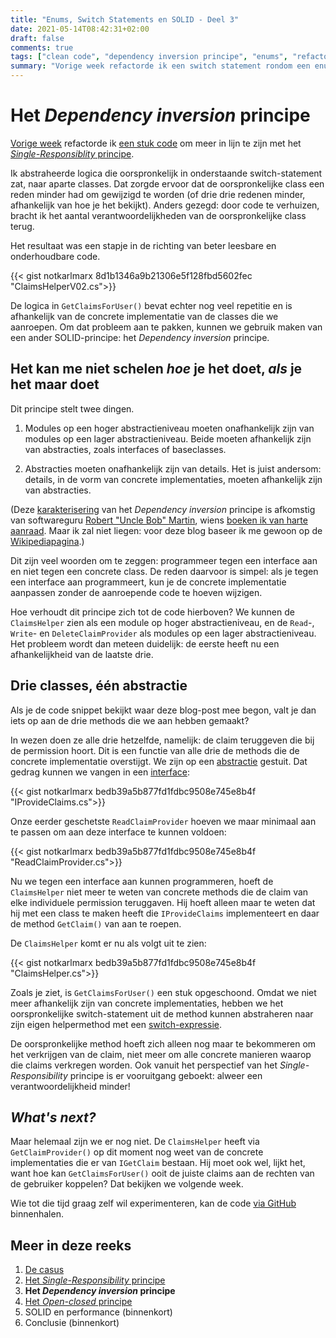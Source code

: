 ```yaml
---
title: "Enums, Switch Statements en SOLID - Deel 3"
date: 2021-05-14T08:42:31+02:00
draft: false
comments: true
tags: ["clean code", "dependency inversion principe", "enums", "refactoren", "single-responsibility principe", "SOLID", "switch statements"]
summary: "Vorige week refactorde ik een switch statement rondom een enum aan de hand van het *Single-Responsibility* principe. Deze week zetten we onze refactorslag voort aan de hand van de D in SOLID: het *Dependency inversion* principe. Tijd om de interfaces van stal te halen!"
---
```


# Het *Dependency inversion* principe


[Vorige week](/blog/21-05-07-enums-switch-statements-en-solid-2) refactorde ik [een stuk code](https://github.com/notkarlmarx/RefactorExercises/blob/master/RefactorExercises/EnumSwitch/Refactored/V01/ClaimsHelper.cs) om meer in lijn te zijn met het [*Single-Responsiblity* principe](https://en.wikipedia.org/wiki/Single-responsibility_principle). 


Ik abstraheerde logica die oorspronkelijk in onderstaande switch-statement zat, naar aparte classes. Dat zorgde ervoor dat de oorspronkelijke class een reden minder had om gewijzigd te worden (of drie drie redenen minder, afhankelijk van hoe je het bekijkt). Anders gezegd: door code te verhuizen, bracht ik het aantal verantwoordelijkheden van de oorspronkelijke class terug. 


Het resultaat was een stapje in de richting van beter leesbare en onderhoudbare code.


{{< gist notkarlmarx 8d1b1346a9b21306e5f128fbd5602fec "ClaimsHelperV02.cs">}}


De logica in `GetClaimsForUser()` bevat echter nog veel repetitie en is afhankelijk van de concrete implementatie van de classes die we aanroepen. Om dat probleem aan te pakken, kunnen we gebruik maken van een ander SOLID-principe: het *Dependency inversion* principe.


## Het kan me niet schelen *hoe* je het doet, *als* je het maar doet


Dit principe stelt twee dingen. 


1. Modules op een hoger abstractieniveau moeten onafhankelijk zijn van modules op een lager abstractieniveau. Beide moeten afhankelijk zijn van abstracties, zoals interfaces of baseclasses. 

2. Abstracties moeten onafhankelijk zijn van details. Het is juist andersom: details, in de vorm van concrete implementaties, moeten afhankelijk zijn van abstracties.


(Deze [karakterisering](https://linux.ime.usp.br/~joaomm/mac499/arquivos/referencias/oodmetrics.pdf) van het *Dependency inversion* principe is afkomstig van softwareguru [Robert "Uncle Bob" Martin](http://cleancoder.com/products), wiens [boeken ik van harte aanraad](/blog/21-05-03-de-beste-boeken-over-software-ontwikkeling-die-ik-in-2020-las). Maar ik zal niet liegen: voor deze blog baseer ik me gewoon op de [Wikipediapagina](https://en.wikipedia.org/wiki/Dependency_inversion_principle).)


Dit zijn veel woorden om te zeggen: programmeer tegen een interface aan en niet tegen een concrete class. De reden daarvoor is simpel: als je tegen een interface aan programmeert, kun je de concrete implementatie aanpassen zonder de aanroepende code te hoeven wijzigen.


Hoe verhoudt dit principe zich tot de code hierboven? We kunnen de `ClaimsHelper` zien als een module op hoger abstractieniveau, en de `Read`-, `Write`- en `DeleteClaimProvider` als modules op een lager abstractieniveau. Het probleem wordt dan meteen duidelijk: de eerste heeft nu een afhankelijkheid van de laatste drie.


## Drie classes, één abstractie


Als je de code snippet bekijkt waar deze blog-post mee begon, valt je dan iets op aan de drie methods die we aan hebben gemaakt? 


In wezen doen ze alle drie hetzelfde, namelijk: de claim teruggeven die bij de permission hoort. Dit is een functie van alle drie de methods die de concrete implementatie overstijgt. We zijn op een [abstractie](https://en.wikipedia.org/wiki/Abstraction_(computer_science)) gestuit. Dat gedrag kunnen we vangen in een [interface](https://docs.microsoft.com/en-us/dotnet/csharp/language-reference/keywords/interface):


{{< gist notkarlmarx bedb39a5b877fd1fdbc9508e745e8b4f "IProvideClaims.cs">}}


Onze eerder geschetste `ReadClaimProvider` hoeven we maar minimaal aan te passen om aan deze interface te kunnen voldoen:


{{< gist notkarlmarx bedb39a5b877fd1fdbc9508e745e8b4f "ReadClaimProvider.cs">}}


Nu we tegen een interface aan kunnen programmeren, hoeft de `ClaimsHelper` niet meer te weten van concrete methods die de claim van elke individuele permission teruggaven. Hij hoeft alleen maar te weten dat hij met een class te maken heeft die `IProvideClaims` implementeert en daar de method `GetClaim()` van aan te roepen.


De `ClaimsHelper` komt er nu als volgt uit te zien:


{{< gist notkarlmarx bedb39a5b877fd1fdbc9508e745e8b4f "ClaimsHelper.cs">}}


Zoals je ziet, is `GetClaimsForUser()` een stuk opgeschoond. Omdat we niet meer afhankelijk zijn van concrete implementaties, hebben we het oorspronkelijke switch-statement uit de method kunnen abstraheren naar zijn eigen helpermethod met een [switch-expressie](https://docs.microsoft.com/en-us/dotnet/csharp/language-reference/operators/switch-expression). 


De oorspronkelijke method hoeft zich alleen nog maar te bekommeren om het verkrijgen van de claim, niet meer om alle concrete manieren waarop die claims verkregen worden. Ook vanuit het perspectief van het *Single-Responsibility* principe is er vooruitgang geboekt: alweer een verantwoordelijkheid minder!


## *What's next?*


Maar helemaal zijn we er nog niet. De `ClaimsHelper` heeft via `GetClaimProvider()` op dit moment nog weet van de concrete implementaties die er van `IGetClaim` bestaan. Hij moet ook wel, lijkt het, want hoe kan `GetClaimsForUser()` ooit de juiste claims aan de rechten van de gebruiker koppelen? Dat bekijken we volgende week. 


Wie tot die tijd graag zelf wil experimenteren, kan de code [via GitHub](https://github.com/notkarlmarx/RefactorExercises/blob/master/RefactorExercises/EnumSwitch/Refactored/V02/ClaimsHelper.cs) binnenhalen.


## Meer in deze reeks

1. [De casus](/blog/21-04-30-enums-switch-statements-en-solid-1)
2. [Het *Single-Responsibility* principe](/blog/21-05-07-enums-switch-statements-en-solid-2)
3. **Het *Dependency inversion* principe**
4. [Het *Open-closed* principe](/blog/21-05-21-enums-switch-statements-en-solid-4)
5. SOLID en performance (binnenkort)
6. Conclusie (binnenkort)
